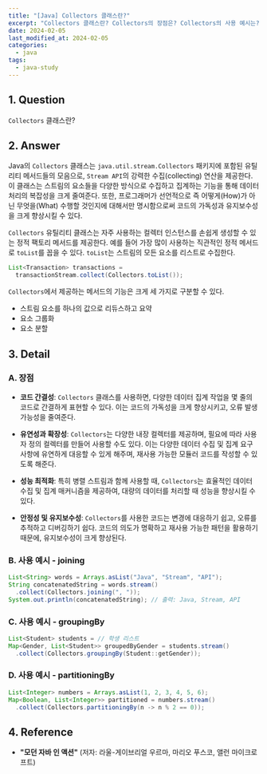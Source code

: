 ```yaml
---
title: "[Java] Collectors 클래스란?"
excerpt: "Collectors 클래스란? Collectors의 장점은? Collectors의 사용 예시는? joining, groupingBy, partitioningBy의 사용 예시는?"
date: 2024-02-05
last_modified_at: 2024-02-05
categories:
  - java
tags:
  - java-study
---
```


## 1. Question

`Collectors` 클래스란?

## 2. Answer

Java의 `Collectors` 클래스는 `java.util.stream.Collectors` 패키지에 포함된 유틸리티 메서드들의 모음으로, `Stream API`의 강력한 수집(collecting) 연산을 제공한다. 이 클래스는 스트림의 요소들을 다양한 방식으로 수집하고 집계하는 기능을 통해 데이터 처리의 복잡성을 크게 줄여준다. 또한, 프로그래머가 선언적으로 즉 어떻게(How)가 아닌 무엇을(What) 수행할 것인지에 대해서만 명시함으로써 코드의 가독성과 유지보수성을 크게 향상시킬 수 있다.

`Collectors` 유틸리티 클래스는 자주 사용하는 컬렉터 인스턴스를 손쉽게 생성할 수 있는 정적 팩토리 메서드를 제공한다. 예를 들어 가장 많이 사용하는 직관적인 정적 메서드로 `toList`를 꼽을 수 있다. `toList`는 스트림의 모든 요소를 리스트로 수집한다.

```java
List<Transaction> transactions =
  transactionStream.collect(Collectors.toList());
```

`Collectors`에서 제공하는 메서드의 기능은 크게 세 가지로 구분할 수 있다.

* 스트림 요소를 하나의 값으로 리듀스하고 요약
* 요소 그룹화
* 요소 분할

## 3. Detail

### A. 장점

* **코드 간결성**: `Collectors` 클래스를 사용하면, 다양한 데이터 집계 작업을 몇 줄의 코드로 간결하게 표현할 수 있다. 이는 코드의 가독성을 크게 향상시키고, 오류 발생 가능성을 줄여준다.

* **유연성과 확장성**: `Collectors`는 다양한 내장 컬렉터를 제공하며, 필요에 따라 사용자 정의 컬렉터를 만들어 사용할 수도 있다. 이는 다양한 데이터 수집 및 집계 요구사항에 유연하게 대응할 수 있게 해주며, 재사용 가능한 모듈러 코드를 작성할 수 있도록 해준다.

* **성능 최적화**: 특히 병렬 스트림과 함께 사용할 때, `Collectors`는 효율적인 데이터 수집 및 집계 매커니즘을 제공하여, 대량의 데이터를 처리할 때 성능을 향상시킬 수 있다.

* **안정성 및 유지보수성**: `Collectors`를 사용한 코드는 변경에 대응하기 쉽고, 오류를 추적하고 디버깅하기 쉽다. 코드의 의도가 명확하고 재사용 가능한 패턴을 활용하기 때문에, 유지보수성이 크게 향상된다.

### B. 사용 예시 - joining

```java
List<String> words = Arrays.asList("Java", "Stream", "API");
String concatenatedString = words.stream()
  .collect(Collectors.joining(", "));
System.out.println(concatenatedString); // 출력: Java, Stream, API
```

### C. 사용 예시 - groupingBy

```java
List<Student> students = // 학생 리스트
Map<Gender, List<Student>> groupedByGender = students.stream()
  .collect(Collectors.groupingBy(Student::getGender));
```

### D. 사용 예시 - partitioningBy

```java
List<Integer> numbers = Arrays.asList(1, 2, 3, 4, 5, 6);
Map<Boolean, List<Integer>> partitioned = numbers.stream()
  .collect(Collectors.partitioningBy(n -> n % 2 == 0));
```

## 4. Reference

* **"모던 자바 인 액션"** (저자: 라울-게이브리얼 우르마, 마리오 푸스코, 앨런 마이크로프트)